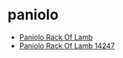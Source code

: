 # paniolo

 * [Paniolo Rack Of Lamb](../../index/p/paniolo-rack-of-lamb-14247.json)
 * [Paniolo Rack Of Lamb 14247](../../index/p/paniolo-rack-of-lamb-14247.json)

